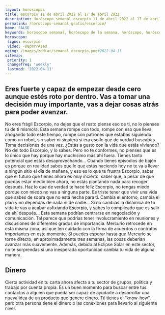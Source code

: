 ```yaml
---
layout: horoscopos
title: escorpio 11 de abril 2022 al 17 de abril 2022 
description: Horóscopo semanal escorpio 11 de abril 2022 al 17 de abril 2022. Eres fuerte y capaz de empezar desde cero aunque estés roto por dentro. Vas a tomar una decisión muy importante, vas a dejar cosas atrás para poder avanzar. 
permalink: /horoscopo-semanal-gratis/escorpio/
home: FALSE
keywords: horóscopo semanal, horóscopo de la semana, horóscopo, horóscopo gratis,horóscopos, horóscopo esperanza gracia, horoscopos escorpio la semana, horóscopos gratis, Tarot, Astrologia, Zodíaco, escorpio, horoscopo gratis, semanal
horoscopo:
 signo: escorpio
 video: -DQpmrrAIeU
ogimg: /images/zodiac/semanal_escorpio.png#2022-04-11
sitemap:
 priority: 1
 changefreq: 'weekly'
 lastmod: '2022-04-11'
---
```




## Eres fuerte y capaz de empezar desde cero aunque estés roto por dentro. Vas a tomar una decisión muy importante, vas a dejar cosas atrás para poder avanzar. 

No eres frágil Escorpio, no dejes que el resto piense eso de ti, no lo pienses tú de ti mismo/a. Esta semana rompe con todo, rompe con eso que lleva ahogando todo este tiempo, rompe con patrones que estabas siguiendo como un robot, sin saber ni siquiera si era eso lo que de verdad buscabas. Toma decisiones de una vez. ¿Estás a gusto con la vida que estás viviendo? No del todo Escorpio, y lo sabes. Pero no te conformes, no pienses que es lo único que hay porque hay muchísimo más ahí fuera. Tienes tanto potencial que estás desaprovechando… Cuando tienes episodios de bajón es porque en realidad sabes que lo que estás haciendo hoy no te va a llevar a ningún sitio el día de mañana, y eso es lo que te frustra Escorpio, saber que el futuro que tienes ahora es muy incierto, saber que, a pesar de que puedas estar medio bien ahora, no estás plantando nada para recoger después. Haz lo que de verdad te hace feliz Escorpio, no tengas miedo porque con miedo no vas a ninguna parte. Es triste tener que vivir una vida que sabes de sobra que no está hecha para ti. Cambia el entorno, cambia el plan y no dependas de nada ni de nadie… Si no cambias la dinámica de tu vida te vas a acabar asfixiando Escorpio, y sabes lo complicado que es salir de ahí después…
Esta semana podrían centrarse en negociación y comunicación. Tal parece que podrías tener involucramiento en reuniones y discusiones de diferentes grados de importancia. Mercurio retrocede en esta misma zona, así que ten cuidado con la firma de acuerdos o contratos importantes en este momento. Si puedes esperar hasta que Mercurio se torne directo, en aproximadamente tres semanas, las cosas deberían avanzar más suavemente. Además, debido al Eclipse Solar en este sector, no te sorprendas si una inesperada oportunidad cambia tu vida de alguna manera.

## Dinero

Cierta actividad en tu carta ahora afecta a tu sector de grupos, política y trabajo por cuenta propia. Es un buen momento para buscar entre tus contactos a alguien que pueda ser capaz de ayudarte a desarrollar una nueva idea de un producto que genere dinero. Tú tienes el “know-how”, pero otra persona tiene el dinero o las conexiones para llevarlo al siguiente nivel.